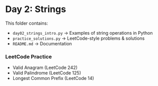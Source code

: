 # Day 2: Strings

This folder contains:
- `day02_strings_intro.py` → Examples of string operations in Python
- `practice_solutions.py` → LeetCode-style problems & solutions
- `README.md` → Documentation

### LeetCode Practice
- Valid Anagram (LeetCode 242)
- Valid Palindrome (LeetCode 125)
- Longest Common Prefix (LeetCode 14)
